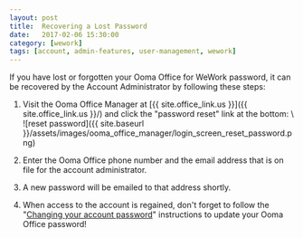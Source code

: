 ```yaml
---
layout: post
title:  Recovering a Lost Password
date:   2017-02-06 15:30:00
category: [wework]
tags: [account, admin-features, user-management, wework]
---
```


If you have lost or forgotten your Ooma Office for WeWork password, it can be recovered by the Account Administrator by following these steps:

1. Visit the Ooma Office Manager at [{{ site.office_link.us }}]({{ site.office_link.us }}/) and click the "password reset" link at the bottom: \\
   ![reset password]({{ site.baseurl }}/assets/images/ooma_office_manager/login_screen_reset_password.png)

2. Enter the Ooma Office phone number and the email address that is on file for the account administrator.
3. A new password will be emailed to that address shortly.
4. When access to the account is regained, don't forget to follow the "[Changing your account password](/us/en/changing-your-account-password)" instructions to update your Ooma Office password!